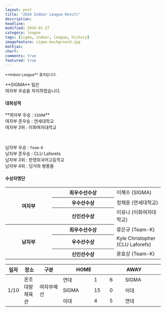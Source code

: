 ```yaml
---
layout: post
title: "2016 Indoor League Result"
description: 
headline: 
modified: 2016-01-27
category: league
tags: [sigma, indoor, league, history]
imagefeature: sigma-background.jpg
mathjax: 
chart: 
comments: true
featured: true
---
```


<small>
**Indoor League** 결과입니다.
</small>

<p>
    **SIGMA** 팀은 
    <br>
    여자부 우승을 차지하였습니다.
</p>
<div>
    <h4>대회성적</h4>
    <dl>
        <dt>**여자부 우승 : <code>SIGMA</code>**</dt>
        <dt>여자부 준우승 : 연세대학교</dt>
        <dt>여자부 3위 : 이화여자대학교</dt>
    </dl>
    <br>
    <dl>
        <dt>남자부 우승 : <code>Team-K</code></dt>
        <dt>남자부 준우승 : CLU Laforets</dt>
        <dt>남자부 3위 : 한영외국어고등학교</dt>
        <dt>남자부 4위 : 딩거와 병풍들</dt>
    </dl>
</div>
<div>
    <h4>수상자명단</h4>
    <table>
        <colgroup>
            <col width="30%">
            <col width="40%">
            <col width="40%">
        </colgroup>
        <tbody>
            <tr>
                <th rowspan="3">여자부</th>
                <th>최우수선수상</th>
                <td>이혜수 (SIGMA)</td>
            </tr>
            <tr>
                <th>우수선수상</th>
                <td>정채윤 (연세대학교)</td>
            </tr>
            <tr>
                <th>신인선수상</th>
                <td>이유나 (이화여자대학교)</td>
            </tr>
            <tr>
                <th rowspan="3">남자부</th>
                <th>최우수선수상</th>
                <td>류은규 (Team-K)</td>
            </tr>
            <tr>
                <th>우수선수상</th>
                <td>Kyle Christopher (CLU Laforefs)</td>
            </tr>
            <tr>
                <th>신인선수상</th>
                <td>윤효상 (Team-K)</td>
            </tr>
        </tbody>
    </table>

</div>
<div>
<table>
    <colgroup>
        <col width="10%">
        <col width="10%">
        <col width="15%">
        <col width="20%">
        <col width="10%">
        <col width="10%">
        <col width="20&">
    </colgroup>
    <thead>
        <th>일자</th>
        <th>장소</th>
        <th>구분</th>
        <th colspan="2">HOME</th>
        <th colspan="2">AWAY</th>
    </thead>
    <tbody>
        <tr>
            <td rowspan="3">1/10</td>
            <td rowspan="3">온조대왕체육관</td>
            <td rowspan="3">여자부예선</td>
            <td>연대</td>
            <td>1</td>
            <td>6</td>
            <td>SIGMA</td>
        </tr>
        <tr>
            <td>SIGMA</td>
            <td>15</td>
            <td>0</td>
            <td>이대</td>
        </tr>
        <tr>
            <td>이대</td>
            <td>4</td>
            <td>5</td>
            <td>연대</td>
        </tr>
    </tbody>
</table>

</div>

